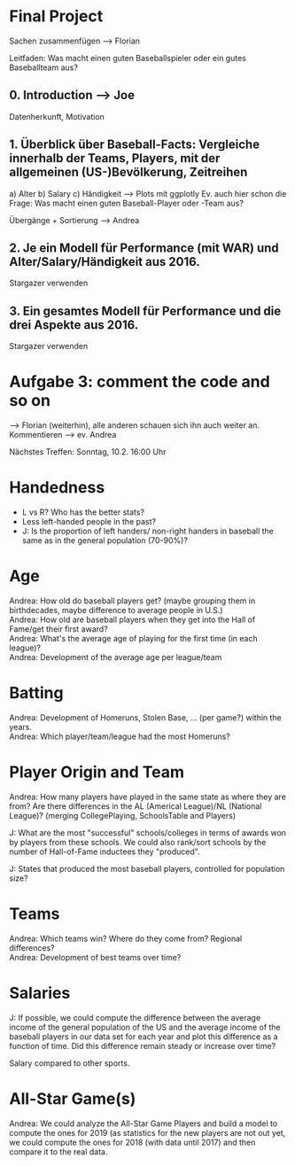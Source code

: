 # Final Project

Sachen zusammenfügen --> Florian

Leitfaden: 
Was macht einen guten Baseballspieler oder ein gutes Baseballteam aus?

## 0. Introduction --> Joe
Datenherkunft, Motivation

## 1. Überblick über Baseball-Facts: Vergleiche innerhalb der Teams, Players, mit der allgemeinen (US-)Bevölkerung, Zeitreihen 
  a) Alter
  b) Salary
  c) Händigkeit
--> Plots mit ggplotly
Ev. auch hier schon die Frage: Was macht einen guten Baseball-Player oder -Team aus?

Übergänge + Sortierung --> Andrea 

## 2. Je ein Modell für Performance (mit WAR) und Alter/Salary/Händigkeit aus 2016. 
Stargazer verwenden

## 3. Ein gesamtes Modell für Performance und die drei Aspekte aus 2016. 
Stargazer verwenden

# Aufgabe 3: comment the code and so on 
--> Florian (weiterhin), alle anderen schauen sich ihn auch weiter an. Kommentieren --> ev. Andrea 

Nächstes Treffen: Sonntag, 10.2. 16:00 Uhr 







# Handedness

- L vs R? Who has the better stats? 
- Less left-handed people in the past?
- J: Is the proportion of left handers/ non-right handers in baseball the same as in the general population (70-90%)? 

# Age

Andrea: How old do baseball players get? (maybe grouping them in birthdecades, maybe difference to average people in U.S.)  
Andrea: How old are baseball players when they get into the Hall of Fame/get their first award?  
Andrea: What's the average age of playing for the first time (in each league)?  
Andrea: Development of the average age per league/team  

# Batting 

Andrea: Development of Homeruns, Stolen Base, ... (per game?) within the years.  
Andrea: Which player/team/league had the most Homeruns?  

# Player Origin and Team

Andrea: How many players have played in the same state as where they are from? Are there differences in the AL (Americal League)/NL (National League)? (merging CollegePlaying, SchoolsTable and Players) 

J: What are the most "successful" schools/colleges in terms of awards won by players from these schools. We could also rank/sort schools by the number of Hall-of-Fame inductees they "produced".  

J: States that produced the most baseball players, controlled for population size? 

# Teams

Andrea: Which teams win? Where do they come from? Regional differences?  
Andrea: Development of best teams over time?  

# Salaries

J: If possible, we could compute the difference between the average income of the general population of the US and the average income of the baseball players in our data set for each year and plot this difference as a function of time. Did this difference remain steady or increase over time?  

Salary compared to other sports.

# All-Star Game(s)

Andrea: We could analyze the All-Star Game Players and build a model to compute the ones for 2019 (as statistics for the new players are not out yet, we could compute the ones for 2018 (with data until 2017) and then compare it to the real data. 
